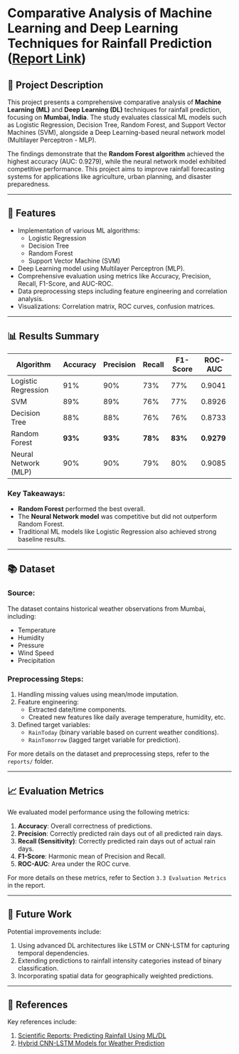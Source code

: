 # Comparative Analysis of Machine Learning and Deep Learning Techniques for Rainfall Prediction ([Report Link](https://drive.google.com/file/d/1DkIMeXenqMF87nxPRC7wWX6qzVpodgqG/view?usp=sharing))

## 📜 Project Description
This project presents a comprehensive comparative analysis of **Machine Learning (ML)** and **Deep Learning (DL)** techniques for rainfall prediction, focusing on **Mumbai, India**. The study evaluates classical ML models such as Logistic Regression, Decision Tree, Random Forest, and Support Vector Machines (SVM), alongside a Deep Learning-based neural network model (Multilayer Perceptron - MLP).

The findings demonstrate that the **Random Forest algorithm** achieved the highest accuracy (AUC: 0.9279), while the neural network model exhibited competitive performance. This project aims to improve rainfall forecasting systems for applications like agriculture, urban planning, and disaster preparedness.

---

## 🚀 Features
- Implementation of various ML algorithms:
  - Logistic Regression
  - Decision Tree
  - Random Forest
  - Support Vector Machine (SVM)
- Deep Learning model using Multilayer Perceptron (MLP).
- Comprehensive evaluation using metrics like Accuracy, Precision, Recall, F1-Score, and AUC-ROC.
- Data preprocessing steps including feature engineering and correlation analysis.
- Visualizations: Correlation matrix, ROC curves, confusion matrices.

---

## 📊 Results Summary
| Algorithm            | Accuracy | Precision | Recall | F1-Score | ROC-AUC |
|----------------------|----------|-----------|--------|----------|---------|
| Logistic Regression  | 91%      | 90%       | 73%    | 77%      | 0.9041  |
| SVM                  | 89%      | 89%       | 76%    | 77%      | 0.8926  |
| Decision Tree        | 88%      | 88%       | 76%    | 76%      | 0.8733  |
| Random Forest        | **93%**  | **93%**   | **78%**| **83%**  | **0.9279** |
| Neural Network (MLP) | 90%      | 90%       | 79%    | 80%      | 0.9085  |

### Key Takeaways:
- **Random Forest** performed the best overall.
- The **Neural Network model** was competitive but did not outperform Random Forest.
- Traditional ML models like Logistic Regression also achieved strong baseline results.

---

## 📚 Dataset

### Source:
The dataset contains historical weather observations from Mumbai, including:
- Temperature
- Humidity
- Pressure
- Wind Speed
- Precipitation

### Preprocessing Steps:
1. Handling missing values using mean/mode imputation.
2. Feature engineering:
   - Extracted date/time components.
   - Created new features like daily average temperature, humidity, etc.
3. Defined target variables:
   - `RainToday` (binary variable based on current weather conditions).
   - `RainTomorrow` (lagged target variable for prediction).

For more details on the dataset and preprocessing steps, refer to the `reports/` folder.

---

## 📈 Evaluation Metrics

We evaluated model performance using the following metrics:
1. **Accuracy**: Overall correctness of predictions.
2. **Precision**: Correctly predicted rain days out of all predicted rain days.
3. **Recall (Sensitivity)**: Correctly predicted rain days out of actual rain days.
4. **F1-Score**: Harmonic mean of Precision and Recall.
5. **ROC-AUC**: Area under the ROC curve.

For more details on these metrics, refer to Section `3.3 Evaluation Metrics` in the report.

---

## 🌟 Future Work

Potential improvements include:
1. Using advanced DL architectures like LSTM or CNN-LSTM for capturing temporal dependencies.
2. Extending predictions to rainfall intensity categories instead of binary classification.
3. Incorporating spatial data for geographically weighted predictions.

---

## 🔗 References

Key references include:
1. [Scientific Reports: Predicting Rainfall Using ML/DL](https://www.nature.com/articles/s41598-024-77687-x)
2. [Hybrid CNN-LSTM Models for Weather Prediction](https://iwaponline.com/ws/article/22/5/4902/88212)

